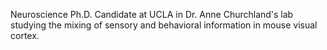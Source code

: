 Neuroscience Ph.D. Candidate at UCLA in Dr. Anne Churchland's lab studying the mixing of sensory and behavioral information in mouse visual cortex.
